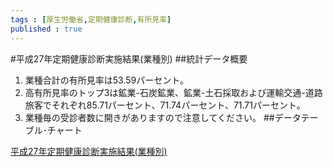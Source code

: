 ```yaml
--- 
tags : [厚生労働省,定期健康診断,有所見率] 
published : true
---
```

#平成27年定期健康診断実施結果(業種別)
##統計データ概要

1. 業種合計の有所見率は53.59パーセント。
1. 高有所見率のトップ3は鉱業-石炭鉱業、鉱業-土石採取および運輸交通-道路旅客でそれぞれ85.71パーセント、71.74パーセント、71.71パーセント。
1. 業種毎の受診者数に開きがありますので注意してください。
##データテーブル･チャート

[平成27年定期健康診断実施結果(業種別)](http://knowledgevault.saecanet.com/20160720-03-R-olive-datatables.html)